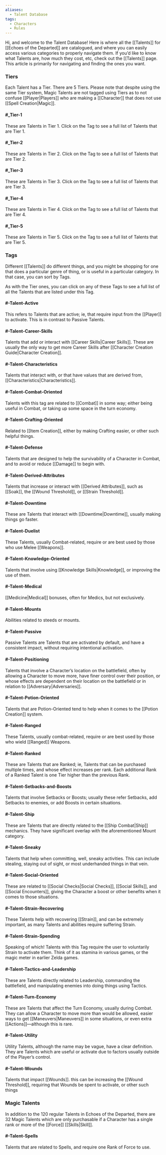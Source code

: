 ```yaml
---
aliases:
  - Talent Database
tags:
  - Characters
  - Rules
---
```

Hi, and welcome to the Talent Database! Here is where all the [[Talents]] for [[Echoes of the Departed]] are catalogued, and where you can easily access various categories to properly navigate them. If you’d like to know what Talents are, how much they cost, etc, check out the [[Talents]] page. This article is primarily for navigating and finding the ones you want.

### Tiers
Each Talent has a Tier. There are 5 Tiers. Please note that despite using the same Tier system, Magic Talents are not tagged using Tiers as to not confuse [[Player|Players]] who are making a [[Character]] that does not use [[Spell Creation|Magic]].

#### #_Tier-1 
These are Talents in Tier 1. Click on the Tag to see a full list of Talents that are Tier 1.

#### #_Tier-2 
These are Talents in Tier 2. Click on the Tag to see a full list of Talents that are Tier 2.

#### #_Tier-3 
These are Talents in Tier 3. Click on the Tag to see a full list of Talents that are Tier 3.

#### #_Tier-4 
These are Talents in Tier 4. Click on the Tag to see a full list of Talents that are Tier 4.

#### #_Tier-5 
These are Talents in Tier 5. Click on the Tag to see a full list of Talents that are Tier 5.

### Tags
Different [[Talents]] do different things, and you might be shopping for one that does a particular genre of thing, or is useful in a particular category. In that case, you can sort by Tags.

As with the Tier ones, you can click on any of these Tags to see a full list of all the Talents that are listed under this Tag.

#### #-Talent-Active
This refers to Talents that are active; ie, that require input from the [[Player]] to activate. This is in contrast to Passive Talents.

#### #-Talent-Career-Skills
Talents that add or interact with [[Career Skills|Career Skills]]. These are usually the only way to get more Career Skills after [[Character Creation Guide|Character Creation]].

#### #-Talent-Characteristics
Talents that interact with, or that have values that are derived from, [[Characteristics|Characteristics]].

#### #-Talent-Combat-Oriented
Talents with this tag are related to [[Combat]] in some way; either being useful in Combat, or taking up some space in the turn economy.

#### #-Talent-Crafting-Oriented
Related to [[Item Creation]], either by making Crafting easier, or other such helpful things.

#### #-Talent-Defense
Talents that are designed to help the survivability of a Character in Combat, and to avoid or reduce [[Damage]] to begin with.

#### #-Talent-Derived-Attributes
Talents that increase or interact with [[Derived Attributes]], such as [[Soak]], the [[Wound Threshold]], or [[Strain Threshold]].

#### #-Talent-Downtime
These are Talents that interact with [[Downtime|Downtime]], usually making things go faster.

#### #-Talent-Duelist
These Talents, usually Combat-related, require or are best used by those who use Melee [[Weapons]].

#### #-Talent-Knowledge-Oriented
Talents that involve using [[Knowledge Skills|Knowledge]], or improving the use of them.

#### #-Talent-Medical
[[Medicine|Medical]] bonuses, often for Medics, but not exclusively.

#### #-Talent-Mounts
Abilities related to steeds or mounts.

#### #-Talent-Passive
Passive Talents are Talents that are activated by default, and have a consistent impact, without requiring intentional activation.

#### #-Talent-Positioning
Talents that involve a Character’s location on the battlefield, often by allowing a Character to move more, have finer control over their position, or whose effects are dependent on their location on the battlefield or in relation to [[Adversary|Adversaries]].

#### #-Talent-Potion-Oriented
Talents that are Potion-Oriented tend to help when it comes to the [[Potion Creation]] system.

#### #-Talent-Ranged
These Talents, usually combat-related, require or are best used by those who wield [[Ranged]] Weapons.

#### #-Talent-Ranked
These are Talents that are Ranked; ie, Talents that can be purchased multiple times, and whose effect increases per rank. Each additional Rank of a Ranked Talent is one Tier higher than the previous Rank.

#### #-Talent-Setbacks-and-Boosts
Talents that involve Setbacks or Boosts; usually these refer Setbacks, add Setbacks to enemies, or add Boosts in certain situations.

#### #-Talent-Ship
These are Talents that are directly related to the [[Ship Combat|Ship]] mechanics. They have significant overlap with the aforementioned Mount category.

#### #-Talent-Sneaky
Talents that help when committing, well, sneaky activities. This can include stealing, staying out of sight, or most underhanded things in that vein.

#### #-Talent-Social-Oriented
These are related to [[Social Checks|Social Checks]], [[Social Skills]], and [[Social Encounters]], giving the Character a boost or other benefits when it comes to those situations.

#### #-Talent-Strain-Recovering
These Talents help with recovering [[Strain]], and can be extremely important, as many Talents and abilities require suffering Strain.

#### #-Talent-Strain-Spending
Speaking of which! Talents with this Tag require the user to voluntarily Strain to activate them. Think of it as stamina in various games, or the magic meter in earlier Zelda games.

#### #-Talent-Tactics-and-Leadership
These are Talents directly related to Leadership, commanding the battlefield, and manipulating enemies into doing things using Tactics.

#### #-Talent-Turn-Economy
These are Talents that affect the Turn Economy, usually during Combat. They can allow a Character to move more than would be allowed, easier ways to get [[Maneuvers|Maneuvers]] in some situations, or even extra [[Actions]]—although this is rare.

#### #-Talent-Utility
Utility Talents, although the name may be vague, have a clear definition. They are Talents which are useful or activate due to factors usually outside of the Player’s control.

#### #-Talent-Wounds
Talents that impact [[Wounds]]. this can be increasing the [[Wound Threshold]], requiring that Wounds be spent to activate, or other such things

### Magic Talents
In addition to the 120 regular Talents in Echoes of the Departed, there are 32 Magic Talents which are only purchasable if a Character has a single rank or more of the [[Force]] [[Skills|Skill]].

#### #-Talent-Spells 
Talents that are related to Spells, and require one Rank of Force to use.



